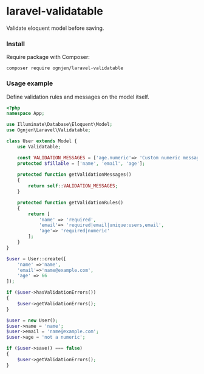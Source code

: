 # laravel-validatable
Validate eloquent model before saving.

### Install

Require package with Composer:
```
composer require ognjen/laravel-validatable
```

### Usage example

Define validation rules and messages on the model itself.

```php
<?php
namespace App;

use Illuminate\Database\Eloquent\Model;
use Ognjen\Laravel\Validatable;

class User extends Model {
    use Validatable;

    const VALIDATION_MESSAGES = ['age.numeric'=> 'Custom numeric message'];
    protected $fillable = ['name', 'email', 'age'];
    
    protected function getValidationMessages()
    {
        return self::VALIDATION_MESSAGES;
    }

    protected function getValidationRules()
    {
        return [
            'name' => 'required',
            'email'=> 'required|email|unique:users,email',
            'age'=> 'required|numeric'
        ];
    }
}
```

```php
$user = User::create([
    'name' =>'name',
    'email'=>'name@example.com',
    'age' => 66
]);

if ($user->hasValidationErrors())
{
    $user->getValidationErrors();
}  
```

```php
$user = new User();
$user->name = 'name';
$user->email = 'name@example.com';
$user->age = 'not a numeric';

if ($user->save() === false)
{
    $user->getValidationErrors();
}     
```

